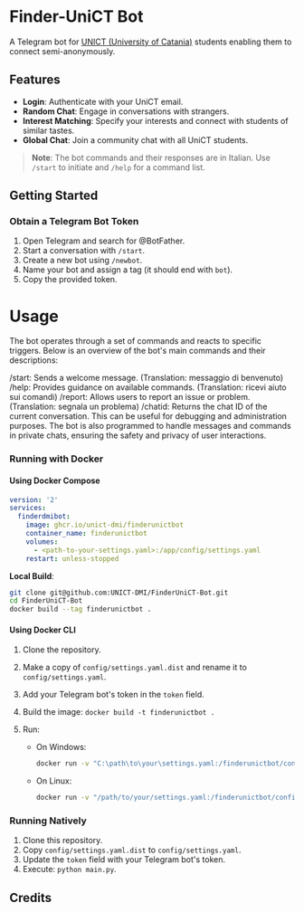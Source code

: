 # Finder-UniCT Bot
A Telegram bot for [UNICT (University of Catania)](https://www.unict.it/en) students enabling them to connect semi-anonymously.  

## Features
- **Login**: Authenticate with your UniCT email.
- **Random Chat**: Engage in conversations with strangers.
- **Interest Matching**: Specify your interests and connect with students of similar tastes.
- **Global Chat**: Join a community chat with all UniCT students.

> **Note**: The bot commands and their responses are in Italian. Use `/start` to initiate and `/help` for a command list.

## Getting Started

### Obtain a Telegram Bot Token
1. Open Telegram and search for @BotFather.
2. Start a conversation with `/start`.
3. Create a new bot using `/newbot`.
4. Name your bot and assign a tag (it should end with `bot`).
5. Copy the provided token.

# Usage
The bot operates through a set of commands and reacts to specific triggers. Below is an overview of the bot's main commands and their descriptions:

/start: Sends a welcome message. (Translation: messaggio di benvenuto)
/help: Provides guidance on available commands. (Translation: ricevi aiuto sui comandi)
/report: Allows users to report an issue or problem. (Translation: segnala un problema)
/chatid: Returns the chat ID of the current conversation. This can be useful for debugging and administration purposes.
The bot is also programmed to handle messages and commands in private chats, ensuring the safety and privacy of user interactions.

### Running with Docker
#### Using Docker Compose

```yaml
version: '2'
services:
  finderdmibot:
    image: ghcr.io/unict-dmi/finderunictbot
    container_name: finderunictbot
    volumes:
      - <path-to-your-settings.yaml>:/app/config/settings.yaml
    restart: unless-stopped

```
**Local Build**:

```bash
git clone git@github.com:UNICT-DMI/FinderUniCT-Bot.git
cd FinderUniCT-Bot
docker build --tag finderunictbot .
```

#### Using Docker CLI

1. Clone the repository.
2. Make a copy of `config/settings.yaml.dist` and rename it to `config/settings.yaml`.
3. Add your Telegram bot's token in the `token` field.
4. Build the image: `docker build -t finderunictbot .`
5. Run:

   - On Windows:
     ```bash
     docker run -v "C:\path\to\your\settings.yaml:/finderunictbot/config/settings.yaml" finderunictbot
     ```
     
   - On Linux:
     ```bash
     docker run -v "/path/to/your/settings.yaml:/finderunictbot/config/settings.yaml" finderunictbot
     ```

### Running Natively

1. Clone this repository.
2. Copy `config/settings.yaml.dist` to `config/settings.yaml`.
3. Update the `token` field with your Telegram bot's token.
4. Execute: `python main.py`.

## Credits
